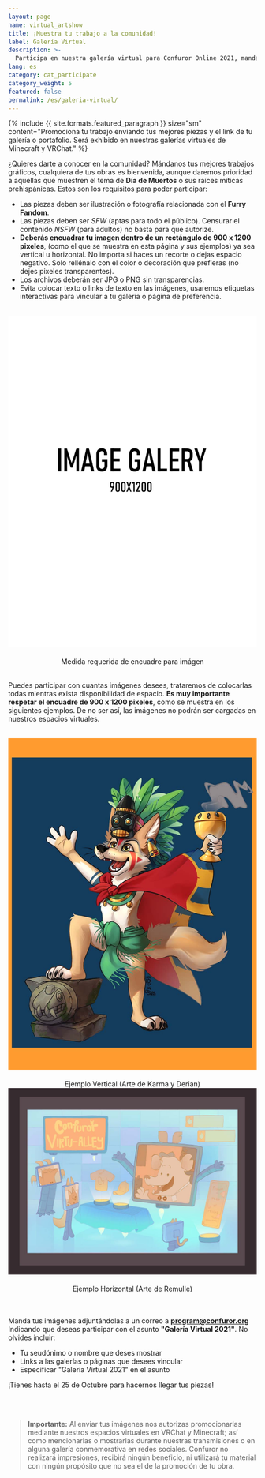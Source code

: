 ```yaml
---
layout: page
name: virtual_artshow
title: ¡Muestra tu trabajo a la comunidad!
label: Galería Virtual
description: >-
  Participa en nuestra galería virtual para Confuror Online 2021, manda tus mejores piezas y permite que la comunidad te conozca.
lang: es
category: cat_participate
category_weight: 5
featured: false
permalink: /es/galeria-virtual/
---
```


{%
  include {{ site.formats.featured_paragraph }}
  size="sm"
  content="Promociona tu trabajo enviando tus mejores piezas y el link de tu galería o portafolio. Será exhibido en nuestras galerías virtuales de Minecraft y VRChat."
%}

¿Quieres darte a conocer en la comunidad? Mándanos tus mejores trabajos gráficos, cualquiera de tus obras es bienvenida, aunque daremos prioridad a aquellas que muestren el tema de **Día de Muertos** o sus raíces míticas prehispánicas. Estos son los requisitos para poder participar:

- Las piezas deben ser ilustración o fotografía relacionada con el **Furry Fandom**.
- Las piezas deben ser *SFW* (aptas para todo el público). Censurar el contenido *NSFW* (para adultos) no basta para que autorize.
- **Deberás encuadrar tu imagen dentro de un rectángulo de 900 x 1200 pixeles**, (como el que se muestra en esta página y sus ejemplos) ya sea vertical u horizontal. No importa si haces un recorte o dejas espacio negativo. Solo rellénalo con el color o decoración que prefieras (no dejes pixeles transparentes).
- Los archivos deberán ser JPG o PNG sin transparencias.
- Evita colocar texto o links de texto en las imágenes, usaremos etiquetas interactivas para vincular a tu galería o página de preferencia.

<br>
<div class="container" style="text-align: center;">
  <img class="img-fluid" src="/assets/images/base_image.jpg" alt="Imagen de 900 x 1200 pixeles">
  <br><br>
  <span>Medida requerida de encuadre para imágen</span>
</div>
<br>

Puedes participar con cuantas imágenes desees, trataremos de colocarlas todas mientras exista disponibilidad de espacio. **Es muy importante respetar el encuadre de 900 x 1200 pixeles**, como se muestra en los siguientes ejemplos. De no ser así, las imágenes no podrán ser cargadas en nuestros espacios virtuales.

<br>
<div class="container-overflow">
  <div class="row" style="align-items: center;">
    <div class="col-md-5" style="text-align:center;">
      <img src="/assets/images/karmaderian_sample.jpg" class="img-fluid">
      <br><br>
      <span>Ejemplo Vertical (Arte de Karma y Derian)</span>
    </div>
    <div class="col-md-7" style="text-align:center;">
      <img src="/assets/images/remi_example.jpg" class="img-fluid">
      <br><br>
      <span>Ejemplo Horizontal (Arte de Remulle)</span>
    </div>
  </div>
</div>
<br><br>

Manda tus imágenes adjuntándolas a un correo a **program@confuror.org** Indicando que deseas participar con el asunto **"Galería Virtual 2021"**. No olvides incluir:

- Tu seudónimo o nombre que deses mostrar
- Links a las galerías o páginas que desees vincular
- Especificar "Galería Virtual 2021" en el asunto

¡Tienes hasta el 25 de Octubre para hacernos llegar tus piezas!

<br><br>

> **Importante:** Al enviar tus imágenes nos autorizas promocionarlas mediante nuestros espacios virtuales en VRChat y Minecraft; así como mencionarlas o mostrarlas durante nuestras transmisiones o en alguna galería conmemorativa en redes sociales. Confuror no realizará impresiones, recibirá ningún beneficio, ni utilizará tu material con ningún propósito que no sea el de la promoción de tu obra.